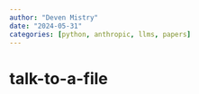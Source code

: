 ```yaml
---
author: "Deven Mistry"
date: "2024-05-31"
categories: [python, anthropic, llms, papers]
---
```

# talk-to-a-file
